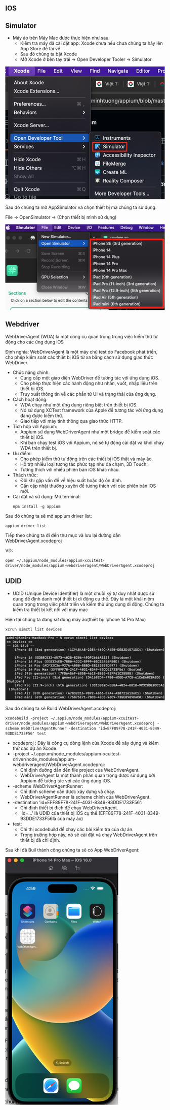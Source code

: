 
## IOS
##  Simulator
 - Máy ảo trên Máy Mac được thực hiện như sau:
   + Kiểm tra máy đã cài đặt app: Xcode chưa nếu chưa chúng ta hãy lên App Store để tải về
   + Sau đó chúng ta bật Xcode
   + Mở Xcode ở bên tay trái -> Open Developer Tooler -> Simulator

![](./step_definitions/assets/how_to_open_simulator.png)

Sau đó chúng ta mở AppSimulator và chọn thiết bị mà chúng ta sử dụng:

File -> OpenSimulator -> (Chọn thiết bị mình sử dụng)

![](./step_definitions/assets/open_devices_in_Simulator.png)

## Webdriver
WebDriverAgent (WDA) là một công cụ quan trọng trong việc kiểm thử tự động cho các ứng dụng iOS

Định nghĩa: WebDriverAgent là một máy chủ test do Facebook phát triển, cho phép kiểm soát các thiết bị iOS từ xa bằng cách sử dụng giao thức WebDriver.
- Chức năng chính:
  + Cung cấp một giao diện WebDriver để tương tác với ứng dụng iOS.
  + Cho phép thực hiện các hành động như nhấn, vuốt, nhập liệu trên thiết bị iOS.
  + Truy xuất thông tin về các phần tử UI và trạng thái của ứng dụng.
- Cách hoạt động:
  + WDA chạy như một ứng dụng riêng biệt trên thiết bị iOS.
  + Nó sử dụng XCTest framework của Apple để tương tác với ứng dụng đang được kiểm thử.
  + Giao tiếp với máy tính thông qua giao thức HTTP.
- Tích hợp với Appium:
  + Appium sử dụng WebDriverAgent như một bridge để kiểm soát các thiết bị iOS.
  + Khi bạn chạy test iOS với Appium, nó sẽ tự động cài đặt và khởi chạy WDA trên thiết bị.
- Ưu điểm:
  + Cho phép kiểm thử tự động trên các thiết bị iOS thật và máy ảo.
  + Hỗ trợ nhiều loại tương tác phức tạp như đa chạm, 3D Touch.
  + Tương thích với nhiều phiên bản iOS khác nhau.
- Thách thức:
  + Đôi khi gặp vấn đề về hiệu suất hoặc độ ổn định.
  + Cần cập nhật thường xuyên để tương thích với các phiên bản iOS mới.
- Cài đặt và sử dụng:
Mở terminal:
  ```
  npm install -g appium
  ```
Sau đó chúng ta sẽ mở appium driver list:
  ```
  appium driver list
  ```
Tiếp theo chúng ta đi đến thư mục và lưu lại đường dẫn WebDriverAgent.xcodeproj

VD:
```
open ~/.appium/node_modules/appium-xcuitest-driver/node_modules/appium-webdriveragent/WebDriverAgent.xcodeproj
```
## UDID
- UDID (Unique Device Identifier) là một chuỗi ký tự duy nhất được sử dụng để định danh một thiết bị di động cụ thể. Đây là một khái niệm quan trọng trong việc phát triển và kiểm thử ứng dụng di động.
Chúng ta kiểm tra thiết bị kết nối với máy mac

Hiện tại chúng ta đang sử dụng máy ảo(thiết bị: Iphone 14 Pro Max)
```
xcrun simctl list devices
```
![](./step_definitions/assets/list_devices_IOS.png)

Sau đó chúng ta sẽ Build WebDriverAgent.xcodeproj:
```
xcodebuild -project ~/.appium/node_modules/appium-xcuitest-driver/node_modules/appium-webdriveragent/WebDriverAgent.xcodeproj -scheme WebDriverAgentRunner -destination 'id=EFF89F78-241F-4031-8349-93DDE1733F56' test
```
 - xcodeproj : Đây là công cụ dòng lệnh của Xcode để xây dựng và kiểm thử các dự án Xcode.
 - -project ~/.appium/node_modules/appium-xcuitest-driver/node_modules/appium-webdriveragent/WebDriverAgent.xcodeproj:
    + Chỉ định đường dẫn đến file project của WebDriverAgent.
    + WebDriverAgent là một thành phần quan trọng được sử dụng bởi Appium để tương tác với các ứng dụng iOS.
 - -scheme WebDriverAgentRunner:
    + Chỉ định scheme cần được xây dựng và chạy.
    + WebDriverAgentRunner là scheme chính của WebDriverAgent.
 - -destination 'id=EFF89F78-241F-4031-8349-93DDE1733F56':
    + Chỉ định thiết bị đích để chạy WebDriverAgent.
    + 'id=...' là UDID của thiết bị iOS cụ thể.(EFF89F78-241F-4031-8349-93DDE1733F56là của máy ảo)
 - test:
    + Chỉ thị xcodebuild để chạy các bài kiểm tra của dự án.
    + Trong trường hợp này, nó sẽ cài đặt và chạy WebDriverAgent trên thiết bị đã chỉ định.

Sau khi đã Buil thành công chúng ta sẽ có App WebDriverAgent:

![](./step_definitions/assets/webdriverAgent_in_devices.png)